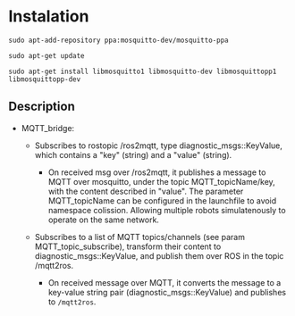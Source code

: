 # Instalation

    sudo apt-add-repository ppa:mosquitto-dev/mosquitto-ppa

    sudo apt-get update
    
    sudo apt-get install libmosquitto1 libmosquitto-dev libmosquittopp1 libmosquittopp-dev

## Description

* MQTT_bridge:
    * Subscribes to rostopic /ros2mqtt, type diagnostic_msgs::KeyValue, which contains a "key" (string) and a "value" (string).
        * On received msg over /ros2mqtt, it publishes a message to MQTT over mosquitto, under the topic MQTT_topicName/key, with the content described in "value". The parameter MQTT_topicName can be configured in the launchfile to avoid namespace colission. Allowing multiple robots simulatenously to operate on the same network.
        
    * Subscribes to a list of MQTT topics/channels (see param MQTT_topic_subscribe), transform their content to diagnostic_msgs::KeyValue, and publish them over ROS in the topic /mqtt2ros. 
        * On received message over MQTT, it converts the message to a key-value string pair (diagnostic_msgs::KeyValue) and publishes to `/mqtt2ros`.